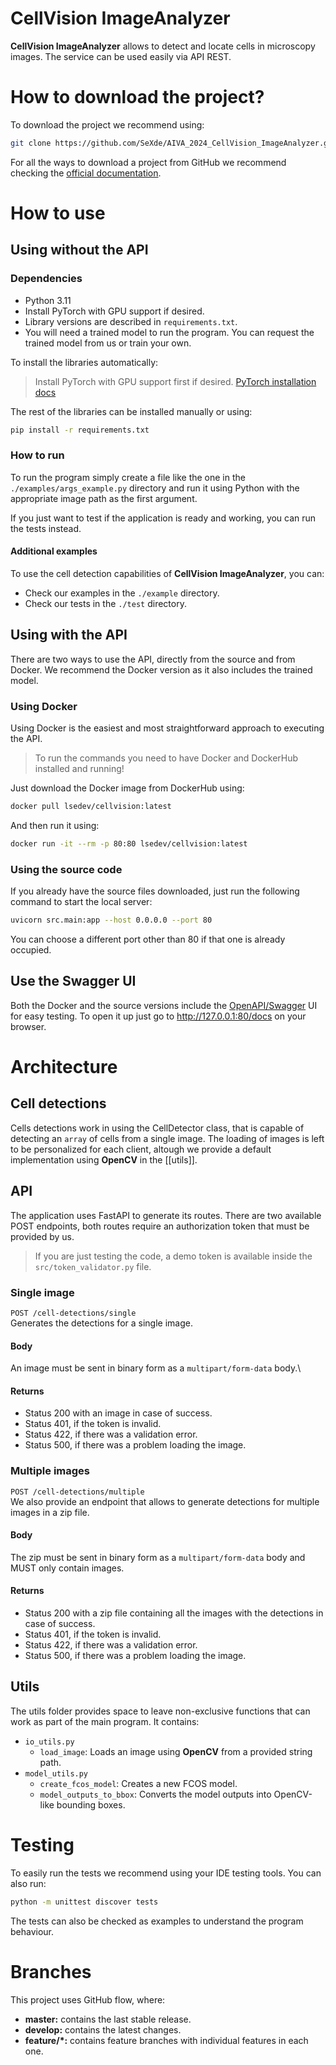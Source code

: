 # CellVision ImageAnalyzer
**CellVision ImageAnalyzer** allows to detect and locate cells in microscopy images.
The service can be used easily via API REST.

# How to download the project?
To download the project we recommend using:
```bash
git clone https://github.com/SeXde/AIVA_2024_CellVision_ImageAnalyzer.git
```
For all the ways to download a project from GitHub we recommend checking the [official documentation](https://docs.github.com/en/get-started/start-your-journey/downloading-files-from-github).

# How to use
## Using without the API
### Dependencies
- Python 3.11
- Install PyTorch with GPU support if desired.
- Library versions are described in `requirements.txt`.
- You will need a trained model to run the program. You can request the trained model from us or train your own.

To install the libraries automatically:
> Install PyTorch with GPU support first if desired.
> [PyTorch installation docs](https://pytorch.org/get-started/locally/)

The rest of the libraries can be installed manually or using:
```bash
pip install -r requirements.txt
```

### How to run
To run the program simply create a file like the one in the `./examples/args_example.py` directory and run it using Python with the appropriate image path as the first argument.

If you just want to test if the application is ready and working, you can run the tests instead.

#### Additional examples
To use the cell detection capabilities of **CellVision ImageAnalyzer**, you can:
- Check our examples in the `./example` directory.
- Check our tests in the `./test` directory.


## Using with the API
There are two ways to use the API, directly from the source and from Docker.
We recommend the Docker version as it also includes the trained model.

### Using Docker
Using Docker is the easiest and most straightforward approach to executing the API.
> To run the commands you need to have Docker and DockerHub installed and running!

Just download the Docker image from DockerHub using:
```bash
docker pull lsedev/cellvision:latest
```

And then run it using:
```bash
docker run -it --rm -p 80:80 lsedev/cellvision:latest
```

### Using the source code
If you already have the source files downloaded, just run the following command to start the local server:
```bash
uvicorn src.main:app --host 0.0.0.0 --port 80
```
You can choose a different port other than 80 if that one is already occupied.

## Use the Swagger UI
Both the Docker and the source versions include the [OpenAPI/Swagger](https://swagger.io/specification/) UI for easy testing.
To open it up just go to http://127.0.0.1:80/docs on your browser.

# Architecture

## Cell detections
Cells detections work in using the CellDetector class, that is capable of detecting an `array` of cells from a single image.
The loading of images is left to be personalized for each client, altough we provide a default implementation using **OpenCV** in the [[utils]].

## API
The application uses FastAPI to generate its routes.
There are two available POST endpoints, both routes require an authorization token that must be provided by us.
> If you are just testing the code, a demo token is available inside the `src/token_validator.py` file.

### Single image
`POST /cell-detections/single`\
Generates the detections for a single image.
#### Body
An image must be sent in binary form as a `multipart/form-data` body.\
#### Returns
- Status 200 with an image in case of success.
- Status 401, if the token is invalid.
- Status 422, if there was a validation error.
- Status 500, if there was a problem loading the image.

### Multiple images
`POST /cell-detections/multiple`\
We also provide an endpoint that allows to generate detections for multiple images in a zip file.
#### Body
The zip must be sent in binary form as a `multipart/form-data` body and MUST only contain images.
#### Returns
- Status 200 with a zip file containing all the images with the detections in case of success.
- Status 401, if the token is invalid.
- Status 422, if there was a validation error.
- Status 500, if there was a problem loading the image.


## Utils
The utils folder provides space to leave non-exclusive functions that can work as part of the main program.
It contains:
- `io_utils.py`
  - `load_image`: Loads an image using **OpenCV** from a provided string path.
- `model_utils.py`
  - `create_fcos_model`: Creates a new FCOS model. 
  - `model_outputs_to_bbox`: Converts the model outputs into OpenCV-like bounding boxes.

# Testing
To easily run the tests we recommend using your IDE testing tools.
You can also run:
```bash
python -m unittest discover tests
```

The tests can also be checked as examples to understand the program behaviour.

# Branches
This project uses GitHub flow, where:
- **master:** contains the last stable release.
- **develop:** contains the latest changes.
- **feature/*:** contains feature branches with individual features in each one.
